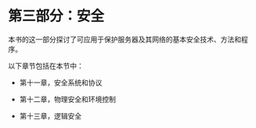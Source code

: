 # 第三部分：安全

本书的这一部分探讨了可应用于保护服务器及其网络的基本安全技术、方法和程序。

以下章节包括在本节中：

+   第十一章，安全系统和协议

+   第十二章，物理安全和环境控制

+   第十三章，逻辑安全
